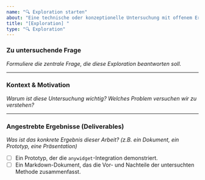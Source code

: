 ```yaml
---
name: "🔍 Exploration starten"
about: "Eine technische oder konzeptionelle Untersuchung mit offenem Ergebnis starten."
title: "[Exploration] "
type: "🔍 Exploration"
---
```


### Zu untersuchende Frage
*Formuliere die zentrale Frage, die diese Exploration beantworten soll.*

---

### Kontext & Motivation
*Warum ist diese Untersuchung wichtig? Welches Problem versuchen wir zu verstehen?*

---

### Angestrebte Ergebnisse (Deliverables)
*Was ist das konkrete Ergebnis dieser Arbeit? (z.B. ein Dokument, ein Prototyp, eine Präsentation)*

- [ ] Ein Prototyp, der die `anywidget`-Integration demonstriert.
- [ ] Ein Markdown-Dokument, das die Vor- und Nachteile der untersuchten Methode zusammenfasst.
